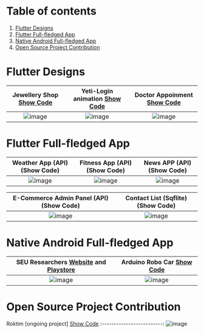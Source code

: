 # Table of contents
1. [Flutter Designs](#flutter_designs)
2. [Flutter Full-fledged App](#flutter-full-fledged-app---)
3. [Native Android Full-fledged App](#native-android-full-fledged-app--)
4. [Open Source Project Contribution](#open-source-project-contribution--)


# Flutter Designs <a name="flutter_designs"></a>

Jewellery Shop [Show Code](https://github.com/iqbalriiaz/Flutter-Small-Projects/tree/main/jwellery%20_app)  |  Yeti-Login animation [Show Code](https://github.com/iqbalriiaz/Flutter-Small-Projects/tree/main/login_animation_with_precached_image) |  Doctor Appoinment [Show Code](https://github.com/iqbalriiaz/Flutter-Small-Projects/tree/main/doctor_appointment_app)
:-------------------------:|:-------------------------:|:-------------------------:
![image](https://github.com/iqbalriiaz/Project-Showcase/blob/main/res/jwellery-shop.gif) | ![image](https://raw.githubusercontent.com/iqbalriiaz/Flutter-Showcase/main/res/yeti-login-animation.gif) |![image](https://github.com/iqbalriiaz/Project-Showcase/blob/main/res/doctor-appointment-app.gif?raw=true)



# Flutter Full-fledged App <a name="flutter_App"></a>  <a name="flutter-full-fledged-app---"></a>

Weather App (API) (Show Code)  |  Fitness App (API) (Show Code) |  News APP (API) (Show Code)
:-------------------------:|:-------------------------:|:-------------------------:
![image](https://raw.githubusercontent.com/iqbalriiaz/Project-Showcase/main/res/weather-app.gif) | ![image](https://github.com/iqbalriiaz/Project-Showcase/blob/main/res/fitness-app.gif) | ![image](https://github.com/iqbalriiaz/Project-Showcase/blob/main/res/updating.gif)

E-Commerce Admin Panel (API) (Show Code)  |  Contact List (Sqflite) (Show Code)
:-------------------------:|:-------------------------:
![image](https://github.com/iqbalriiaz/Project-Showcase/blob/main/res/updating.gif) | ![image](https://github.com/iqbalriiaz/Project-Showcase/blob/main/res/updating.gif) |





# Native Android Full-fledged App  <a name="native-android-full-fledged-app--"></a>

SEU Researchers [Website](https://iqbalriiaz.github.io/seu-researchers/) and [Playstore](https://play.google.com/store/apps/details?id=com.iqbalriiaz.seuresearchers)  |  Arduino Robo Car [Show Code](https://github.com/iqbalriiaz/Arduino-Robo-Car)
:-------------------------:|:-------------------------:
![image](https://github.com/iqbalriiaz/Project-Showcase/blob/main/res/updating.gif) | ![image](https://github.com/iqbalriiaz/Project-Showcase/blob/main/res/Arduino-Robo-Car.gif) |





# Open Source Project Contribution  <a name="open-source-project-contribution--"></a>

Roktim [ongoing project] [Show Code](https://github.com/RoySujon/blood_donor)
:-------------------------:
![image](https://github.com/iqbalriiaz/Project-Showcase/blob/main/res/roktim.gif)
